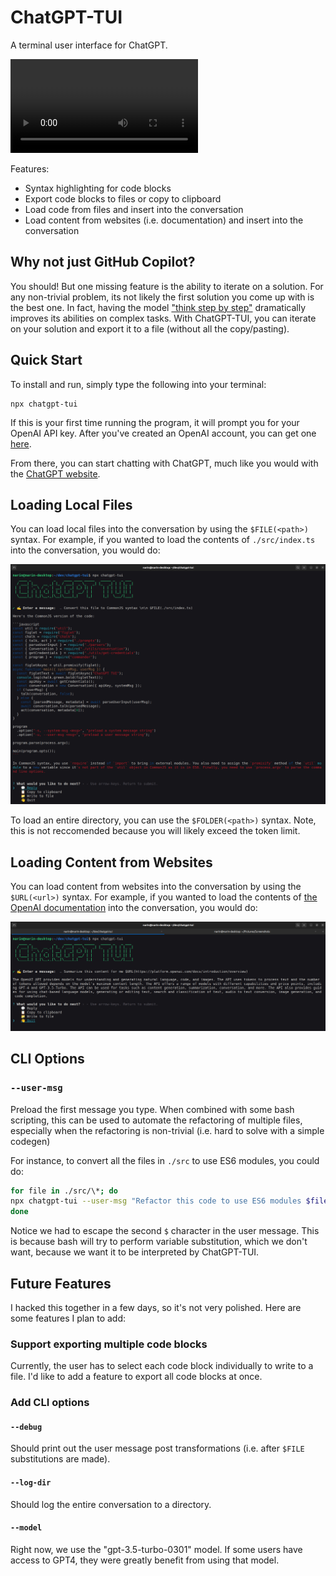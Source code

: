 # ChatGPT-TUI

A terminal user interface for ChatGPT.

![intro](./.README/intro.webm)

Features:

- Syntax highlighting for code blocks
- Export code blocks to files or copy to clipboard
- Load code from files and insert into the conversation
- Load content from websites (i.e. documentation) and insert into the conversation

## Why not just GitHub Copilot?

You should! But one missing feature is the ability to iterate on a solution. For any non-trivial problem, its not likely the first solution you come up with is the best one. In fact, having the model ["think step by step"](https://github.com/openai/openai-cookbook/blob/main/techniques_to_improve_reliability.md#techniques-to-improve-reliability) dramatically improves its abilities on complex tasks. With ChatGPT-TUI, you can iterate on your solution and export it to a file (without all the copy/pasting).

## Quick Start

To install and run, simply type the following into your terminal:

```
npx chatgpt-tui
```

If this is your first time running the program, it will prompt you for your OpenAI API key.
After you've created an OpenAI account, you can get one [here](https://platform.openai.com/account/api-keys).

From there, you can start chatting with ChatGPT, much like you would with the [ChatGPT website](https://chat.openai.com/).

## Loading Local Files

You can load local files into the conversation by using the `$FILE(<path>)` syntax. For example, if you wanted to load the contents of `./src/index.ts` into the conversation, you would do:

![loading a local file](./.README/loading-local-files.png)

To load an entire directory, you can use the `$FOLDER(<path>)` syntax. Note, this is not reccomended because you will likely exceed the token limit.

## Loading Content from Websites

You can load content from websites into the conversation by using the `$URL(<url>)` syntax. For example, if you wanted to load the contents of [the OpenAI documentation](https://beta.openai.com/docs/) into the conversation, you would do:

![loading a website](./.README/loading-website.png)

## CLI Options

### `--user-msg`

Preload the first message you type. When combined with some bash scripting, this can be used to automate the refactoring of multiple files, especially when the refactoring is non-trivial (i.e. hard to solve with a simple codegen)

For instance, to convert all the files in `./src` to use ES6 modules, you could do:

```bash
for file in ./src/\*; do
npx chatgpt-tui --user-msg "Refactor this code to use ES6 modules $file \n\n \$FILE($file)"
done
```

Notice we had to escape the second `$` character in the user message. This is because bash will try to perform variable substitution, which we don't want, because we want it to be interpreted by ChatGPT-TUI.

## Future Features

I hacked this together in a few days, so it's not very polished. Here are some features I plan to add:

### Support exporting multiple code blocks

Currently, the user has to select each code block individually to write to a file. I'd like to add a feature to export all code blocks at once.

### Add CLI options

#### `--debug`

Should print out the user message post transformations (i.e. after `$FILE` substitutions are made).

#### `--log-dir`

Should log the entire conversation to a directory.

#### `--model`

Right now, we use the "gpt-3.5-turbo-0301" model. If some users have access to GPT4, they were greatly benefit from using that model.

